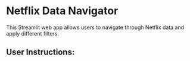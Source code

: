 # Netflix Data Navigator
This Streamlit web app allows users to navigate through Netflix data and apply different filters.

## User Instructions:
